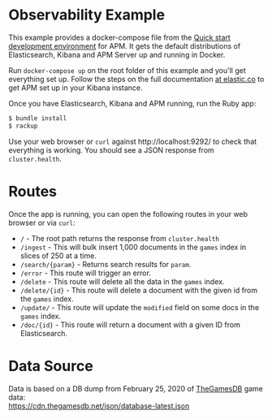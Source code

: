 # Observability Example

This example provides a docker-compose file from the [Quick start development environment](https://www.elastic.co/guide/en/apm/get-started/current/quick-start-overview.html) for APM. It gets the default distributions of Elasticsearch, Kibana and APM Server up and running in Docker.

Run `docker-compose up` on the root folder of this example and you'll get everything set up. Follow the steps on the full documentation [at elastic.co](https://www.elastic.co/guide/en/apm/get-started/current/quick-start-overview.html) to get APM set up in your Kibana instance.

Once you have Elasticsearch, Kibana and APM running, run the Ruby app:

```bash
$ bundle install
$ rackup
```

Use your web browser or `curl` against http://localhost:9292/ to check that everything is working. You should see a JSON response from `cluster.health`.

# Routes

Once the app is running, you can open the following routes in your web browser or via `curl`:

* `/` - The root path returns the response from `cluster.health`
* `/ingest` - This will bulk insert 1,000 documents in the `games` index in slices of 250 at a time.
* `/search/{param}` - Returns search results for `param`.
* `/error` - This route will trigger an error.
* `/delete` - This route will delete all the data in the `games` index.
* `/delete/{id}` - This route will delete a document with the given id from the `games` index.
* `/update/` - This route will update the `modified` field on some docs in the `games` index.
* `/doc/{id}` - This route will return a document with a given ID from Elasticsearch.

# Data Source

Data is based on a DB dump from February 25, 2020 of [TheGamesDB](https://thegamesdb.net/) game data:  
https://cdn.thegamesdb.net/json/database-latest.json



